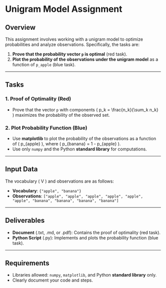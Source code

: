 # Unigram Model Assignment

## Overview
This assignment involves working with a unigram model to optimize probabilities and analyze observations. Specifically, the tasks are:

1. **Prove that the probability vector `p` is optimal** (red task).
2. **Plot the probability of the observations under the unigram model** as a function of `p_apple` (blue task).

---

## Tasks
### 1. Proof of Optimality (Red)
- Prove that the vector `p` with components \( p_k = \frac{n_k}{\sum_k n_k} \) maximizes the probability of the observed set.

### 2. Plot Probability Function (Blue)
- Use **matplotlib** to plot the probability of the observations as a function of \( p_{apple} \), where \( p_{banana} = 1 - p_{apple} \).
- Use only `numpy` and the Python **standard library** for computations.

---

## Input Data
The vocabulary \( V \) and observations are as follows:
- **Vocabulary**: `{"apple", "banana"}`
- **Observations**: `["apple", "apple", "apple", "apple", "apple", "apple", "banana", "banana", "banana", "banana"]`

---

## Deliverables
- **Document** (.txt, .md, or .pdf): Contains the proof of optimality (red task).
- **Python Script** (.py): Implements and plots the probability function (blue task).

---

## Requirements
- Libraries allowed: `numpy`, `matplotlib`, and Python **standard library** only.
- Clearly document your code and steps.
